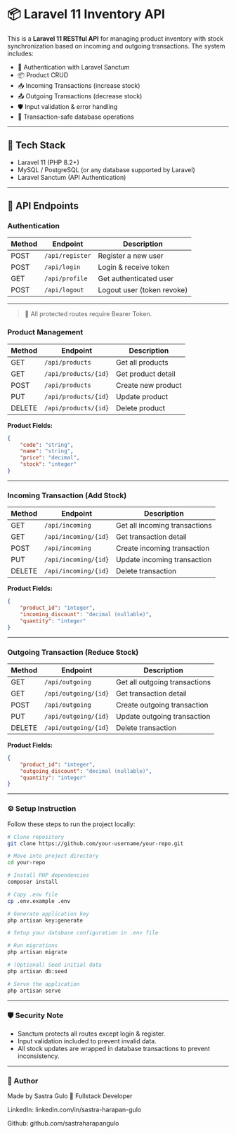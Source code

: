 # 📦 Laravel 11 Inventory API

This is a **Laravel 11 RESTful API** for managing product inventory with stock synchronization based on incoming and outgoing transactions. The system includes:

-   🔐 Authentication with Laravel Sanctum
-   📦 Product CRUD
-   📥 Incoming Transactions (increase stock)
-   📤 Outgoing Transactions (decrease stock)
-   🛡️ Input validation & error handling
-   🔄 Transaction-safe database operations

---

## 🚀 Tech Stack

-   Laravel 11 (PHP 8.2+)
-   MySQL / PostgreSQL (or any database supported by Laravel)
-   Laravel Sanctum (API Authentication)

---

## 📂 API Endpoints

### Authentication

| Method | Endpoint        | Description                |
| ------ | --------------- | -------------------------- |
| POST   | `/api/register` | Register a new user        |
| POST   | `/api/login`    | Login & receive token      |
| GET    | `/api/profile`  | Get authenticated user     |
| POST   | `/api/logout`   | Logout user (token revoke) |

---

> 🔐 All protected routes require Bearer Token.

### Product Management

| Method | Endpoint             | Description        |
| ------ | -------------------- | ------------------ |
| GET    | `/api/products`      | Get all products   |
| GET    | `/api/products/{id}` | Get product detail |
| POST   | `/api/products`      | Create new product |
| PUT    | `/api/products/{id}` | Update product     |
| DELETE | `/api/products/{id}` | Delete product     |

**Product Fields:**

```json
{
    "code": "string",
    "name": "string",
    "price": "decimal",
    "stock": "integer"
}
```

---

### Incoming Transaction (Add Stock)

| Method | Endpoint             | Description                   |
| ------ | -------------------- | ----------------------------- |
| GET    | `/api/incoming`      | Get all incoming transactions |
| GET    | `/api/incoming/{id}` | Get transaction detail        |
| POST   | `/api/incoming`      | Create incoming transaction   |
| PUT    | `/api/incoming/{id}` | Update incoming transaction   |
| DELETE | `/api/incoming/{id}` | Delete transaction            |

**Product Fields:**

```json
{
    "product_id": "integer",
    "incoming_discount": "decimal (nullable)",
    "quantity": "integer"
}
```

---

### Outgoing Transaction (Reduce Stock)

| Method | Endpoint             | Description                   |
| ------ | -------------------- | ----------------------------- |
| GET    | `/api/outgoing`      | Get all outgoing transactions |
| GET    | `/api/outgoing/{id}` | Get transaction detail        |
| POST   | `/api/outgoing`      | Create outgoing transaction   |
| PUT    | `/api/outgoing/{id}` | Update outgoing transaction   |
| DELETE | `/api/outgoing/{id}` | Delete transaction            |

**Product Fields:**

```json
{
    "product_id": "integer",
    "outgoing_discount": "decimal (nullable)",
    "quantity": "integer"
}
```

---

### ⚙️ Setup Instruction

Follow these steps to run the project locally:

```bash
# Clone repository
git clone https://github.com/your-username/your-repo.git

# Move into project directory
cd your-repo

# Install PHP dependencies
composer install

# Copy .env file
cp .env.example .env

# Generate application key
php artisan key:generate

# Setup your database configuration in .env file

# Run migrations
php artisan migrate

# (Optional) Seed initial data
php artisan db:seed

# Serve the application
php artisan serve
```

---

### 🛡️ Security Note

-   Sanctum protects all routes except login & register.
-   Input validation included to prevent invalid data.
-   All stock updates are wrapped in database transactions to prevent inconsistency.

---

### 📌 Author

Made by Sastra Gulo 🚀
Fullstack Developer

LinkedIn: linkedin.com/in/sastra-harapan-gulo

Github: github.com/sastraharapangulo
